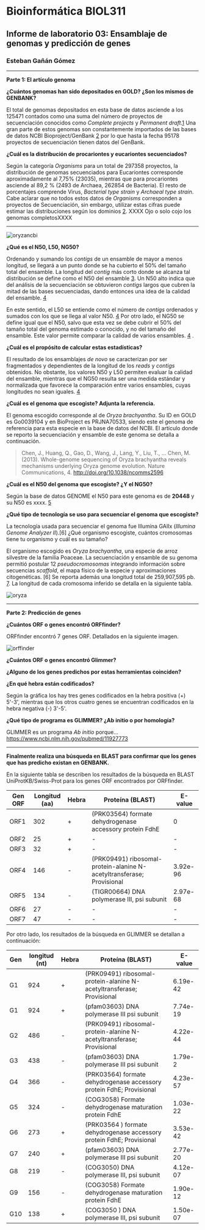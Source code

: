 # Bioinformática BIOL311## Informe de laboratorio 03: Ensamblaje de genomas y predicción de genes### Esteban Gañán Gómez___**Parte 1: El artículo genoma****¿Cuántos genomas han sido depositados en GOLD? ¿Son los mismos de GENBANK?**El total de genomas depositados en esta base de datos asciende a los 125471 contados como una suma del número de proyectos  de secuenciación conocidos como _Complete projects_ y _Permanent draft_.[1](https://gold.jgi.doe.gov/statistics) Una gran parte de estos genomas son constantemente importados de las bases de datos NCBI Bioproject/GenBank [2](https://www.ncbi.nlm.nih.gov/pmc/articles/PMC5210664/#B39) por lo que hasta la fecha 95178 proyectos de secuenciación tienen datos del GenBank.  	**¿Cuál es la distribución de procariontes y eucariontes secuenciados?**Según la categoría _Organisms_ para un total de 297358 proyectos, la distribución de genomas secuenciados para Eucariontes corresponde aproximadamente al 7,75% (23035), mientras que para procariontes asciende al 89,2 % (2493 de Archaea, 262854 de Bacteria). El resto de porcentajes comprende Virus, _Bacterial type strain_ y _Archaeal type strain_. Cabe aclarar que no todos estos datos de _Organisms_ corresponden a proyectos de Secuenciación, sin embargo, utilizar estas cifras puede estimar las distribuciones según los dominios [2](https://www.ncbi.nlm.nih.gov/pmc/articles/PMC5210664/#B39).XXXX Ojo o solo cojo los genomas completosXXXX___![oryzancbi](https://user-images.githubusercontent.com/37596314/38148789-481b5154-342e-11e8-8c34-7847476372e8.PNG)**¿Qué es el N50, L50, NG50?**Ordenando y sumando los _contigs_ de un ensamble de mayor a menos longitud, se llegará a un punto donde se ha cubierto el 50% del tamaño total del ensamble. La longitud del _contig_ más corto donde se alcanza tal distribución se define como el N50 del ensamble [3](https://www.ebi.ac.uk/ena/browse/assembly-format). Un N50 alto indica que del análisis de la secuenciación se obtuvieron _contigs_ largos que cubren la mitad de las bases secuenciadas, dando entonces una idea de la calidad del ensamble. [4](https://en.wikipedia.org/wiki/N50,_L50,_and_related_statistics)En este sentido, el L50 se entiende como el número de _contigs_  ordenados y sumados con los que se llega al valor N50. [4](https://en.wikipedia.org/wiki/N50,_L50,_and_related_statistics)Por otro lado, el NG50 se define igual que el N50, salvo que esta vez se debe cubrir el 50% del tamaño total del genoma estimado o conocido, y no del tamaño del ensamble. Este valor permite comparar la calidad de varios ensambles. [4](https://en.wikipedia.org/wiki/N50,_L50,_and_related_statistics).**¿Cuál es el propósito de calcular estas estadísticas?**El resultado de los ensamblajes _de novo_  se caracterizan por ser fragmentados y dependientes de la longitud de los _reads_ y _contigs_ obtenidos. No obstante, los valores N50 y L50 permiten evaluar la calidad del ensamble, mientras que el NG50 resulta ser una medida estándar y normalizada que favorece la comparación entre varios ensambles, cuyas longitudes no sean iguales. [4](https://en.wikipedia.org/wiki/N50,_L50,_and_related_statistics)**¿Cuál es el genoma que escogiste? Adjunta la referencia.**El genoma escogido corresponde al de _Oryza brachyantha_. Su ID en GOLD es Go0039104 y en BioProject es PRJNA70533, siendo este el genoma de referencia para esta especie en la base de datos del NCBI.El artículo donde se reporto la secuenciación y ensamble de este genoma se detalla a continuación. > Chen, J., Huang, Q., Gao, D., Wang, J., Lang, Y., Liu, T., … Chen, M. (2013). Whole-genome sequencing of Oryza brachyantha reveals mechanisms underlying Oryza genome evolution. Nature Communications, 4. http://doi.org/10.1038/ncomms2596**¿Cuál es el N50 del genoma que escogiste? ¿Y el NG50?**Según la base de datos GENOME el N50 para este genoma es de **20448** y su N50 es xxxx. [5](https://www.ncbi.nlm.nih.gov/genome/?term=txid4533[Organism:noexp]) **¿Qué tipo de tecnología se uso para secuenciar el genoma que escogiste?**La tecnología usada para secuenciar el genoma fue Illumina GAIIx (_IlluminaGenome Analyzer II_).[6]¿Qué organismo escogiste, cuántos cromosomas tiene tu organismo y cuál es su tamaño?El organismo escogido es _Oryza brachyantha_, una especie de arroz silvestre de la familia Poaceae. La secuenciación y ensamble de su genoma permitió postular 12 _pseudocromosomas_ integrando información sobre secuencias _scaffold_, el mapa físico de la especie y aproximaciones citogenéticas. [6] Se reporta además una longitud total de 259,907,595 pb. [7](https://www.ncbi.nlm.nih.gov/assembly/GCF_000231095.1/). La longitud de cada cromosoma inferido se detalla en la siguiente tabla. ![oryza](https://user-images.githubusercontent.com/37596314/38148683-ddb24c1e-342d-11e8-9397-dc0154f99454.PNG)___**Parte 2: Predicción de genes****¿Cuántos ORF o genes encontró ORFfinder?**ORFfinder encontró 7 genes ORF. Detallados en la siguiente imagen.![orffinder](https://user-images.githubusercontent.com/37596314/38149363-ad88b732-3430-11e8-8fad-a7192dd3d644.PNG) **¿Cuántos ORF o genes encontró Glimmer?****¿Alguno de los genes predichos por estas herramientas coinciden?****¿En qué hebra están codificados?**Según la gráfica los hay tres genes codificados en la hebra positiva (+) 5'-3', mientras que los otros cuatro genes se encuentran codificados en la hebra negativa (-) 3'-5'.**¿Qué tipo de programa es GLIMMER? ¿Ab initio o por homología?**GLIMMER es un programa _Ab initio_ porque... https://www.ncbi.nlm.nih.gov/pubmed/11927773___**Finalmente realiza una búsqueda en BLAST para confirmar que los genes que has predicho existan en GENBANK.**En la siguiente tabla se describen los resultados de la búsqueda en BLAST UniProtKB/Swiss-Prot para los genes ORF encontrados por ORFfinder. | Gen ORF  	| Longitud (aa)  	|   Hebra	|  Proteína (BLAST) 	| E-value 	||---	|---	|---	|---	|---	||ORF1   	| 302  	|   +	|  (PRK03564)  formate dehydrogenase accessory protein FdhE 	| 0  	||ORF2   	| 25  	|   +	| -  	| - 	||ORF3   	| 32  	|   +	| -  	| -  	||ORF4  	|146   	|   - 	| (PRK09491)	ribosomal-protein-alanine N-acetyltransferase; Provisional   	|  3.92e-96 	||ORF5   	| 134  	|   - 	| (TIGR00664)	DNA polymerase III, psi subunit  	| 2.97e-68  	||ORF6   	|  27 	|   -	| -  	| -   	||ORF7   	|  47 	|   -	| -  	| -  	|Por otro lado, los resultados de la búsqueda en GLIMMER se detallan a continuación:| Gen  | longitud (nt)  | Hebra   | Proteína (BLAST)  | E-value   ||---|---|---|---|---|| G1  | 924  | +   | (PRK09491) ribosomal-protein-alanine N-acetyltransferase; Provisional  | 6.19e-42   ||G1   | 924  | +  | (pfam03603) DNA polymerase III psi subunit  | 7.74e-19   || G2 | 486  | -  | (PRK09491)	ribosomal-protein-alanine N-acetyltransferase; Provisional   | 4.22e-44  || G3 | 438  | -  |(pfam03603)	 DNA polymerase III psi subunit   | 1.79e-2  || G4   | 366   | -  | (PRK03564) formate dehydrogenase accessory protein FdhE; Provisional  | 4.23e-57 || G5  | 324  | -  | (COG3058)	Formate dehydrogenase maturation protein FdhE |1.03e-22   || G6  | 273  | +  | (PRK03564	) formate dehydrogenase accessory protein FdhE; Provisional  | 3.53e-42  || G7  | 240  | +  |(pfam03603) DNA polymerase III psi subunit   | 2.77e-20  || G8  | 219  | -  | (COG3050)	DNA polymerase III, psi subunit   | 4.12e-07  | | G9 | 156   | -  | (COG3058)	Formate dehydrogenase maturation protein FdhE   |1.90e-12  || G10 | 138  | +  | (COG3050	) DNA polymerase III, psi subunit  | 1.50e-07  |  